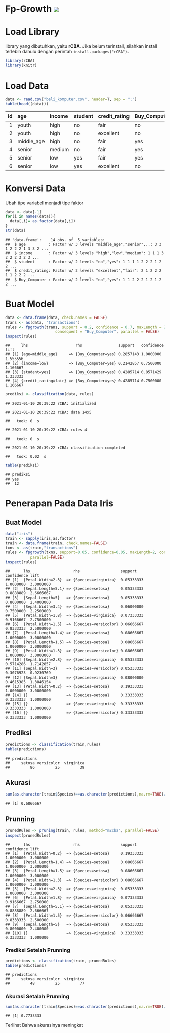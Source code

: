 # Fp-Growth <img src="https://img.shields.io/badge/r-%23276DC3.svg?&style=for-the-badge&logo=r&logoColor=white"/> 


Load Library
============

library yang dibutuhkan, yaitu **rCBA**. Jika belum terinstall, silahkan
install terlebih dahulu dengan perintah `install.packages("rCBA")`.

``` r
library(rCBA)
library(knitr)
```

Load Data
=========

``` r
data <- read.csv("beli_komputer.csv", header=T, sep = ";")
kable(head((data)))
```

|   id| age         | income | student | credit\_rating | Buy\_Computer |
|----:|:------------|:-------|:--------|:---------------|:--------------|
|    1| youth       | high   | no      | fair           | no            |
|    2| youth       | high   | no      | excellent      | no            |
|    3| middle\_age | high   | no      | fair           | yes           |
|    4| senior      | medium | no      | fair           | yes           |
|    5| senior      | low    | yes     | fair           | yes           |
|    6| senior      | low    | yes     | excellent      | no            |

Konversi Data
=============

Ubah tipe variabel menjadi tipe faktor

``` r
data <- data[-1]
for(i in names(data)){
  data[,i]= as.factor(data[,i])
}
str(data)
```

    ## 'data.frame':    14 obs. of  5 variables:
    ##  $ age          : Factor w/ 3 levels "middle_age","senior",..: 3 3 1 2 2 2 1 3 3 2 ...
    ##  $ income       : Factor w/ 3 levels "high","low","medium": 1 1 1 3 2 2 2 3 2 3 ...
    ##  $ student      : Factor w/ 2 levels "no","yes": 1 1 1 1 2 2 2 1 2 2 ...
    ##  $ credit_rating: Factor w/ 2 levels "excellent","fair": 2 1 2 2 2 1 1 2 2 2 ...
    ##  $ Buy_Computer : Factor w/ 2 levels "no","yes": 1 1 2 2 2 1 2 1 2 2 ...

Buat Model
==========

``` r
data <- data.frame(data, check.names = FALSE)
trans <- as(data, "transactions")
rules <- fpgrowth(trans, support = 0.2, confidence = 0.7, maxLength = 2, 
                      consequent = "Buy_Computer", parallel = FALSE)
inspect(rules)
```

    ##     lhs                     rhs                support   confidence lift    
    ## [1] {age=middle_age}     => {Buy_Computer=yes} 0.2857143 1.0000000  1.555556
    ## [2] {income=low}         => {Buy_Computer=yes} 0.2142857 0.7500000  1.166667
    ## [3] {student=yes}        => {Buy_Computer=yes} 0.4285714 0.8571429  1.333333
    ## [4] {credit_rating=fair} => {Buy_Computer=yes} 0.4285714 0.7500000  1.166667

``` r
prediksi <- classification(data, rules)
```

    ## 2021-01-10 20:39:22 rCBA: initialized

    ## 2021-01-10 20:39:22 rCBA: data 14x5

    ##   took: 0  s

    ## 2021-01-10 20:39:22 rCBA: rules 4

    ##   took: 0  s

    ## 2021-01-10 20:39:22 rCBA: classification completed

    ##   took: 0.02  s

``` r
table(prediksi)
```

    ## prediksi
    ## yes 
    ##  12

Penerapan Pada Data Iris
========================

Buat Model
----------

``` r
data("iris")
train <- sapply(iris,as.factor)
train <- data.frame(train, check.names=FALSE)
txns <- as(train,"transactions")
rules <- fpgrowth(txns, support=0.05, confidence=0.05, maxLength=2, consequent="Species",
           parallel=FALSE)
inspect(rules)
```

    ##      lhs                   rhs                  support    confidence lift     
    ## [1]  {Petal.Width=2.3}  => {Species=virginica}  0.05333333 1.0000000  3.0000000
    ## [2]  {Sepal.Length=5.1} => {Species=setosa}     0.05333333 0.8888889  2.6666667
    ## [3]  {Sepal.Length=5}   => {Species=setosa}     0.05333333 0.8000000  2.4000000
    ## [4]  {Sepal.Width=3.4}  => {Species=setosa}     0.06000000 0.7500000  2.2500000
    ## [5]  {Petal.Width=1.8}  => {Species=virginica}  0.07333333 0.9166667  2.7500000
    ## [6]  {Petal.Width=1.5}  => {Species=versicolor} 0.06666667 0.8333333  2.5000000
    ## [7]  {Petal.Length=1.4} => {Species=setosa}     0.08666667 1.0000000  3.0000000
    ## [8]  {Petal.Length=1.5} => {Species=setosa}     0.08666667 1.0000000  3.0000000
    ## [9]  {Petal.Width=1.3}  => {Species=versicolor} 0.08666667 1.0000000  3.0000000
    ## [10] {Sepal.Width=2.8}  => {Species=virginica}  0.05333333 0.5714286  1.7142857
    ## [11] {Sepal.Width=3}    => {Species=versicolor} 0.05333333 0.3076923  0.9230769
    ## [12] {Sepal.Width=3}    => {Species=virginica}  0.08000000 0.4615385  1.3846154
    ## [13] {Petal.Width=0.2}  => {Species=setosa}     0.19333333 1.0000000  3.0000000
    ## [14] {}                 => {Species=setosa}     0.33333333 0.3333333  1.0000000
    ## [15] {}                 => {Species=virginica}  0.33333333 0.3333333  1.0000000
    ## [16] {}                 => {Species=versicolor} 0.33333333 0.3333333  1.0000000

Prediksi
--------

``` r
predictions <- classification(train,rules)
table(predictions)
```

    ## predictions
    ##     setosa versicolor  virginica 
    ##         86         25         39

Akurasi
-------

``` r
sum(as.character(train$Species)==as.character(predictions),na.rm=TRUE)/length(predictions)
```

    ## [1] 0.6866667

Prunning
--------

``` r
prunedRules <- pruning(train, rules, method="m2cba", parallel=FALSE)
inspect(prunedRules)
```

    ##      lhs                   rhs                  support    confidence lift    
    ## [1]  {Petal.Width=0.2}  => {Species=setosa}     0.19333333 1.0000000  3.000000
    ## [2]  {Petal.Length=1.4} => {Species=setosa}     0.08666667 1.0000000  3.000000
    ## [3]  {Petal.Length=1.5} => {Species=setosa}     0.08666667 1.0000000  3.000000
    ## [4]  {Petal.Width=1.3}  => {Species=versicolor} 0.08666667 1.0000000  3.000000
    ## [5]  {Petal.Width=2.3}  => {Species=virginica}  0.05333333 1.0000000  3.000000
    ## [6]  {Petal.Width=1.8}  => {Species=virginica}  0.07333333 0.9166667  2.750000
    ## [7]  {Sepal.Length=5.1} => {Species=setosa}     0.05333333 0.8888889  2.666667
    ## [8]  {Petal.Width=1.5}  => {Species=versicolor} 0.06666667 0.8333333  2.500000
    ## [9]  {Sepal.Length=5}   => {Species=setosa}     0.05333333 0.8000000  2.400000
    ## [10] {}                 => {Species=virginica}  0.33333333 0.3333333  1.000000

### Prediksi Setelah Prunning

``` r
predictions <- classification(train, prunedRules)
table(predictions)
```

    ## predictions
    ##     setosa versicolor  virginica 
    ##         48         25         77

### Akurasi Setalah Prunning

``` r
sum(as.character(train$Species)==as.character(predictions),na.rm=TRUE)/length(predictions)
```

    ## [1] 0.7733333

Terlihat Bahwa akurasinya meningkat
